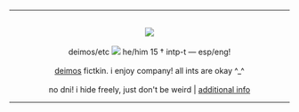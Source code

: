 <hr>
<p align="center">
  <br><img src="https://media.discordapp.net/attachments/998826438411161610/1181020699813478481/Untitled64_20231203165429.png?ex=657f8a3d&is=656d153d&hm=0108a65a62fab79851fe382f827985c755b1ed43a138db8325737d92c24464a2&=&format=webp&quality=lossless"></br>
  <br>deimos/etc <img src="https://media.discordapp.net/attachments/998826438411161610/1172000008334229534/Untitled30_20231108192919.png?ex=655eb910&is=654c4410&hm=737c63f9f4131367ae516ad19ec148cfd473b24c6ccec2c7b6ab96c9e19c4504&="> he/him 15 † intp-t ― esp/eng!</br>
  <br><a href="https://madnesscombat.fandom.com/wiki/Deimos">deimos</a> fictkin. i enjoy company!
  all ints are okay ^_^</br>
  <br>no dni! i hide freely, just don't be weird | <a href="https://rentry.co/rockpurgatory">additional info</a></br>
</p>
<hr>
